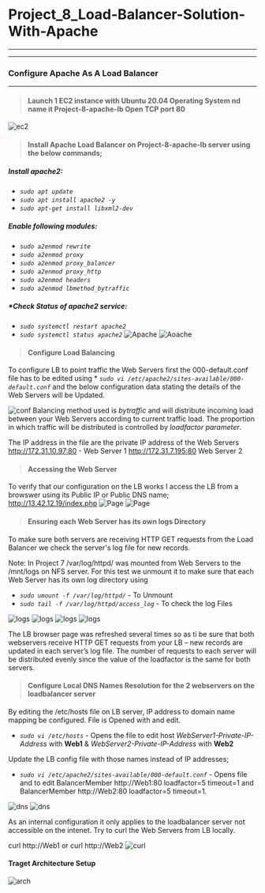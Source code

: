 # **Project_8_Load-Balancer-Solution-With-Apache**
___
____
### **Configure Apache As A Load Balancer**
___
>#### Launch 1 EC2 instance with Ubuntu 20.04 Operating System nd name it Project-8-apache-lb  Open TCP port 80 
![ec2](./Project_8_Images/ec2.PNG)
>#### Install Apache Load Balancer on Project-8-apache-lb server using the below commands;
##### *Install apache2:*
* *`sudo apt update`*
* *`sudo apt install apache2 -y`*
* *`sudo apt-get install libxml2-dev`*
##### *Enable following modules:*
* *`sudo a2enmod rewrite`*
* *`sudo a2enmod proxy`*
* *`sudo a2enmod proxy_balancer`*
* *`sudo a2enmod proxy_http`*
* *`sudo a2enmod headers`*
* *`sudo a2enmod lbmethod_bytraffic`*
##### *Check Status of apache2 service:
* *`sudo systemctl restart apache2`*
* *`sudo systemctl status apache2`*
![Apache](./Project_8_Images/aptupdate.PNG)
![Aoache](./Project_8_Images/apache.PNG)
>#### Configure Load Balancing
To configure LB to point traffic the Web Servers first the 000-default.conf file has to be edited using * *`sudo vi /etc/apache2/sites-available/000-default.conf`* and the below configuration data stating the details of the Web Servers will be Updated.

![conf](./Project_8_Images/Config%20File.PNG)
Balancing  method used is *bytraffic* and will distribute incoming load between your Web Servers according to current traffic load. The proportion in which traffic will be distributed is controlled by *loadfactor parameter*.

The IP address in the file are the private IP address of the Web Servers
http://172.31.10.97:80 - Web Server 1
http://172.31.7.195:80 Web Server 2

>#### Accessing the Web Server
To verify that our configuration on the LB works I access the LB from a browswer using its Public IP or Public DNS name; http://13.42.12.19/index.php
![Page](./Project_8_Images/page.PNG)
![Page](./Project_8_Images/page1.PNG)
>#### Ensuring each Web Server has its own logs Directory
To make sure both servers are receiving HTTP GET requests from the Load Balancer we check the server's log file for new records.

Note: In Project 7 /var/log/httpd/ was mounted from Web Servers to the /mnt/logs on NFS server. For this test we unmount it to make sure that each Web Server has its own log directory using 
* *`sudo umount -f /var/log/httpd/`* - To Unmount
* *`sudo tail -f /var/log/httpd/access_log`* - To check the log Files

![logs](./Project_8_Images/logs.PNG)
![logs](./Project_8_Images/logs1.PNG)
![logs](./Project_8_Images/logs2.PNG)
![logs](./Project_8_Images/logs3.PNG)

The LB browser page was refreshed several times so as ti be sure that both webservers receive HTTP GET requests from your LB – new records are updated in each server’s log file. The number of requests to each server will be distributed evenly since the value of the loadfactor is the same for both servers.
>#### Configure Local DNS Names Resolution for the 2 webservers on the loadbalancer server
By editing the /etc/hosts file on LB server, IP address to domain name mapping be configured. File is Opened with and edit.
* *`sudo vi /etc/hosts`* - Opens the file to edit host *WebServer1-Private-IP-Address* with **Web1** &  *WebServer2-Private-IP-Address* with **Web2**

Update the LB config file with those names instead of IP addresses;
* *`sudo vi /etc/apache2/sites-available/000-default.conf`* - Opens file and to edit BalancerMember http://Web1:80 loadfactor=5 timeout=1  and BalancerMember http://Web2:80 loadfactor=5 timeout=1.

![dns](./Project_8_Images/dns.PNG)
![dns](./Project_8_Images/dns1.PNG)

As an internal configuration it only applies to the loadbalancer server not accessible on the intenet. Try to curl the Web Servers from LB locally.

curl http://Web1 or curl http://Web2
![curl](./Project_8_Images/curl.PNG)

#### Traget Architecture Setup
![arch](./Project_8_Images/arch.PNG)
